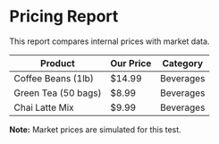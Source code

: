 # Pricing Report
This report compares internal prices with market data.

| Product            | Our Price      | Category  |
|--------------------|----------------|-----------|
| Coffee Beans (1lb) | $14.99 | Beverages |
| Green Tea (50 bags) | $8.99 | Beverages |
| Chai Latte Mix | $9.99 | Beverages |

**Note:** Market prices are simulated for this test.
